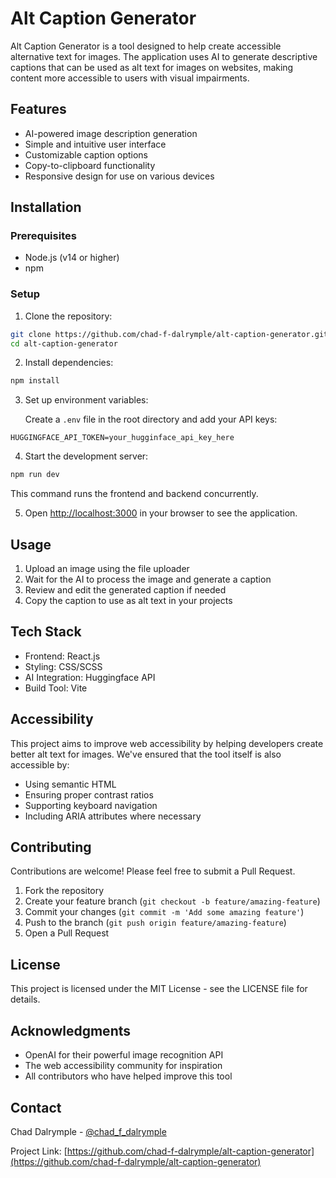 # Alt Caption Generator

Alt Caption Generator is a tool designed to help create accessible alternative text for images. The application uses AI to generate descriptive captions that can be used as alt text for images on websites, making content more accessible to users with visual impairments.

## Features

- AI-powered image description generation
- Simple and intuitive user interface
- Customizable caption options
- Copy-to-clipboard functionality
- Responsive design for use on various devices

## Installation

### Prerequisites

- Node.js (v14 or higher)
- npm

### Setup

1. Clone the repository:

```bash
git clone https://github.com/chad-f-dalrymple/alt-caption-generator.git
cd alt-caption-generator
```

2. Install dependencies:

```bash
npm install
```

3. Set up environment variables:
   
   Create a `.env` file in the root directory and add your API keys:

```
HUGGINGFACE_API_TOKEN=your_hugginface_api_key_here
```

4. Start the development server:

```bash
npm run dev
```

This command runs the frontend and backend concurrently.

5. Open [http://localhost:3000](http://localhost:3000) in your browser to see the application.

## Usage

1. Upload an image using the file uploader
2. Wait for the AI to process the image and generate a caption
3. Review and edit the generated caption if needed
4. Copy the caption to use as alt text in your projects

## Tech Stack

- Frontend: React.js
- Styling: CSS/SCSS
- AI Integration: Huggingface API
- Build Tool: Vite

## Accessibility

This project aims to improve web accessibility by helping developers create better alt text for images. We've ensured that the tool itself is also accessible by:

- Using semantic HTML
- Ensuring proper contrast ratios
- Supporting keyboard navigation
- Including ARIA attributes where necessary

## Contributing

Contributions are welcome! Please feel free to submit a Pull Request.

1. Fork the repository
2. Create your feature branch (`git checkout -b feature/amazing-feature`)
3. Commit your changes (`git commit -m 'Add some amazing feature'`)
4. Push to the branch (`git push origin feature/amazing-feature`)
5. Open a Pull Request

## License

This project is licensed under the MIT License - see the LICENSE file for details.

## Acknowledgments

- OpenAI for their powerful image recognition API
- The web accessibility community for inspiration
- All contributors who have helped improve this tool

## Contact

Chad Dalrymple - [@chad_f_dalrymple](https://twitter.com/chad_f_dalrymple)

Project Link: [https://github.com/chad-f-dalrymple/alt-caption-generator](https://github.com/chad-f-dalrymple/alt-caption-generator)
